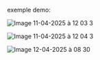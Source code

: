 exemple demo:


![Image 11-04-2025 à 12 03 3](https://github.com/user-attachments/assets/3df88b11-6ea7-496c-8542-af83c94d0adf)


![Image 11-04-2025 à 12 04 3](https://github.com/user-attachments/assets/33148cab-3bff-4ad0-a16f-8ddc56759b61)


![Image 12-04-2025 à 08 30](https://github.com/user-attachments/assets/a783371c-42a1-46f0-9c03-4f54e5321a42)
